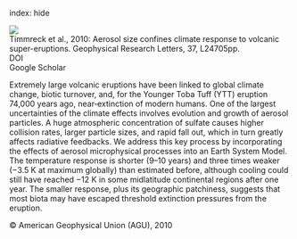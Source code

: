 index: hide

<div class="Citation">
    <div class="Citation-thumb CitationThumb-linked"  data-href="https://doi.org/10.1029/2010gl045464">
      <img src="https://static.claimspace.cloud/climate-study-static/refs/thumbs/8/Timmreck_et_al_2010-thumb.png" />
    </div>

  <div class="Citation-body">
    <div class="Citation-text">Timmreck et al., 2010: Aerosol size confines climate response to volcanic super-eruptions. <span class="Article-journal">Geophysical Research Letters, </span><span class="Article-volume">37, </span>L24705pp.</div>
    <div class="Citation-links">
      <div class="CitationLink" data-href="https://doi.org/10.1029/2010gl045464">
        <div class="CitationLink-icon CitationLink-Doi"></div>
        <div class="CitationLink-text">DOI</div>
      </div>
      <div class="CitationLink" data-href="https://scholar.google.com/scholar?q=10.1029/2010gl045464">
        <div class="CitationLink-icon CitationLink-Scholar"></div>
        <div class="CitationLink-text">Google Scholar</div>
      </div>
    </div>
  </div>
</div>

Extremely large volcanic eruptions have been linked to global climate change, biotic turnover, and, for the Younger Toba Tuff (YTT) eruption 74,000 years ago, near‐extinction of modern humans. One of the largest uncertainties of the climate effects involves evolution and growth of aerosol particles. A huge atmospheric concentration of sulfate causes higher collision rates, larger particle sizes, and rapid fall out, which in turn greatly affects radiative feedbacks. We address this key process by incorporating the effects of aerosol microphysical processes into an Earth System Model. The temperature response is shorter (9–10 years) and three times weaker (−3.5 K at maximum globally) than estimated before, although cooling could still have reached −12 K in some midlatitude continental regions after one year. The smaller response, plus its geographic patchiness, suggests that most biota may have escaped threshold extinction pressures from the eruption.

<div class="Citation-copy">
&copy; American Geophysical Union (AGU), 2010
</div>